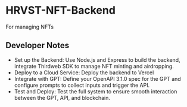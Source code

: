 # HRVST-NFT-Backend
For managing NFTs

## Developer Notes

* Set up the Backend: Use Node.js and Express to build the backend, integrate Thirdweb SDK to manage NFT minting and airdropping.
* Deploy to a Cloud Service: Deploy the backend to Vercel
* Integrate with GPT: Define your OpenAPI 3.1.0 spec for the GPT and configure prompts to collect inputs and trigger the API.
* Test and Deploy: Test the full system to ensure smooth interaction between the GPT, API, and blockchain.
